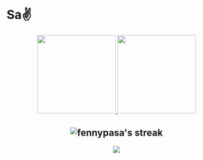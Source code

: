 <h1>Sa✌</h1>

<p align="center">
    <a href="https://github.com/fennypasa/github-readme-streak-stats">
    </a>
</p>
<div align="center">
  
  <a href="https://github.com/fennypasa" onmouseover="this.style.textDecoration='none'">
    <img height="180em" src="https://github-readme-stats.vercel.app/api?username=fennypasa&show_icons=true&theme=omni&include_all_commits=true&count_private=true" />
    <img height="180em" src="https://github-readme-stats.vercel.app/api/top-langs/?username=fennypasa&layout=compact&langs_count=7&theme=omni" />
  </a>
  
  ## <img title="🔥 Get streak stats for your profile at git.io/streak-stats" alt="fennypasa's streak" src="https://github-readme-streak-stats.herokuapp.com/?user=fennypasa&theme=black-ice&hide_border=true&stroke=0000&background=060A0CD0"/>
  
  <img align="center" src="https://github.com/danicaus/danicaus/blob/output/github-contribution-grid-snake.svg" />
  
</div> 

